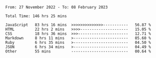 <!--START_SECTION:waka-->

```text
From: 27 November 2022 - To: 08 February 2023

Total Time: 146 hrs 25 mins

JavaScript   83 hrs 16 mins  >>>>>>>>>>>>>>-----------   56.87 %
HTML         22 hrs 2 mins   >>>>---------------------   15.05 %
CSS          18 hrs 36 mins  >>>----------------------   12.71 %
Markdown     8 hrs 11 mins   >------------------------   05.60 %
Ruby         6 hrs 35 mins   >------------------------   04.50 %
JSON         6 hrs 34 mins   >------------------------   04.49 %
Other        55 mins         -------------------------   00.64 %
```

<!--END_SECTION:waka-->


<!---
prince475/prince475 is a ✨ special ✨ repository because its `README.md` (this file) appears on your GitHub profile.
You can click the Preview link to take a look at your changes.
--->
